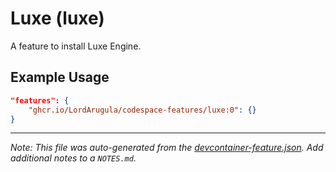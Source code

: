 
# Luxe (luxe)

A feature to install Luxe Engine.

## Example Usage

```json
"features": {
    "ghcr.io/LordArugula/codespace-features/luxe:0": {}
}
```





---

_Note: This file was auto-generated from the [devcontainer-feature.json](https://github.com/LordArugula/codespace-features/blob/main/src/luxe/devcontainer-feature.json).  Add additional notes to a `NOTES.md`._
